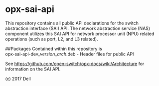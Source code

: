 # opx-sai-api
This repository contains all public API declarations for the switch abstraction interface (SAI) API. The network abstraction service (NAS) component utilizes this SAI API for network processor unit (NPU) related operations (such as port, L2, and L3 related). 

##Packages
Contained within this repository is  
opx-sai-api-dev\_*version*\_*arch*.deb       - Header files for public API  

See https://github.com/open-switch/opx-docs/wiki/Architecture for information on the SAI API.  

(c) 2017 Dell
